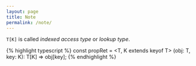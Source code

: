 ```yaml
---
layout: page
title: Note
permalink: /note/
---
```


`T[K]` is called _indexed access type_ or _lookup type_.

{% highlight typescript %}
const propRet =
  <T, K extends keyof T>
    (obj: T, key: K): T[K] =>
      obj[key];
{% endhighlight %}
